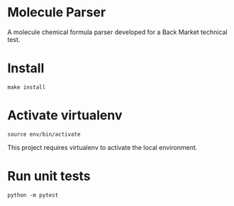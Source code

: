 Molecule Parser
======

A molecule chemical formula parser developed for a Back Market technical test.

# Install

```
make install
```

# Activate virtualenv

```
source env/bin/activate
```
This project requires virtualenv to activate the local environment.

# Run unit tests

```
python -m pytest
```